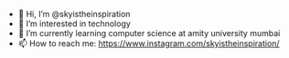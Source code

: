 - 👋 Hi, I’m @skyistheinspiration
- 👀 I’m interested in technology
- 🌱 I’m currently learning computer science at amity university mumbai
- 📫 How to reach me: https://www.instagram.com/skyistheinspiration/

<!---
skyistheinspiration/skyistheinspiration is a ✨ special ✨ repository because its `README.md` (this file) appears on your GitHub profile.
You can click the Preview link to take a look at your changes.
--->
